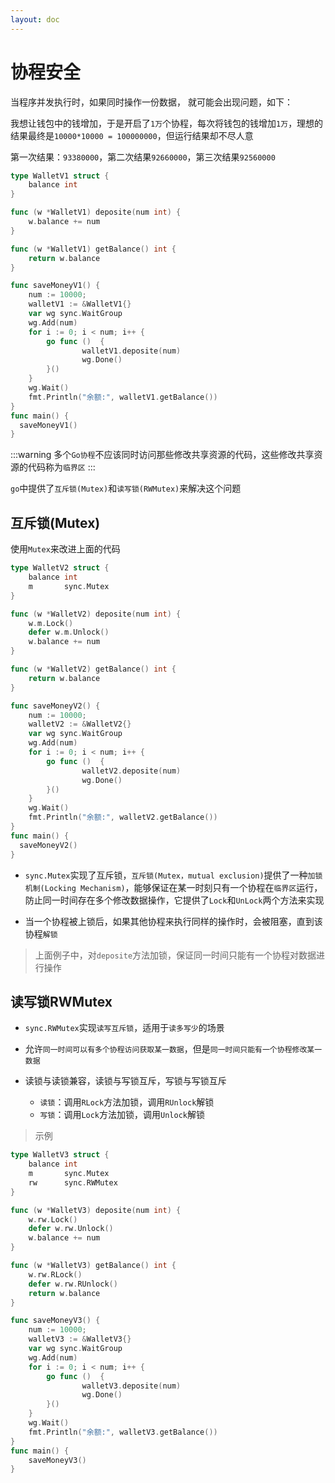 ```yaml
---
layout: doc
---
```


# 协程安全

当程序并发执行时，如果同时操作一份数据， 就可能会出现问题，如下：

我想让钱包中的钱增加，于是开启了`1万`个协程，每次将钱包的钱增加`1万`，理想的结果最终是`10000*10000 = 100000000`，但运行结果却不尽人意

第一次结果：`93380000`，第二次结果`92660000`，第三次结果`92560000`

```Go
type WalletV1 struct {
	balance int
}

func (w *WalletV1) deposite(num int) {
	w.balance += num
}

func (w *WalletV1) getBalance() int {
	return w.balance
}

func saveMoneyV1() {
	num := 10000;
	walletV1 := &WalletV1{}
	var wg sync.WaitGroup
	wg.Add(num)
	for i := 0; i < num; i++ {
		go func ()  {
				walletV1.deposite(num)
				wg.Done()
		}()
	}
	wg.Wait()
	fmt.Println("余额:", walletV1.getBalance())
}
func main() {
  saveMoneyV1()
}
```

:::warning
多个`Go协程`不应该同时访问那些修改共享资源的代码，这些修改共享资源的代码称为`临界区`
:::

`go`中提供了`互斥锁(Mutex)`和`读写锁(RWMutex)`来解决这个问题

## 互斥锁(Mutex)

使用`Mutex`来改进上面的代码

```Go
type WalletV2 struct {
	balance int
	m	    sync.Mutex
}

func (w *WalletV2) deposite(num int) {
	w.m.Lock()
	defer w.m.Unlock()
	w.balance += num
}

func (w *WalletV2) getBalance() int {
	return w.balance
}

func saveMoneyV2() {
	num := 10000;
	walletV2 := &WalletV2{}
	var wg sync.WaitGroup
	wg.Add(num)
	for i := 0; i < num; i++ {
		go func ()  {
				walletV2.deposite(num)
				wg.Done()
		}()
	}
	wg.Wait()
	fmt.Println("余额:", walletV2.getBalance())
}
func main() {
  saveMoneyV2()
}
```
- `sync.Mutex`实现了互斥锁，`互斥锁(Mutex，mutual exclusion)`提供了一种`加锁机制(Locking Mechanism)`，能够保证在某一时刻只有一个协程在`临界区`运行，防止同一时间存在多个修改数据操作，它提供了`Lock`和`UnLock`两个方法来实现

- 当一个协程被上锁后，如果其他协程来执行同样的操作时，会被阻塞，直到该协程`解锁`

> 上面例子中，对`deposite`方法加锁，保证同一时间只能有一个协程对数据进行操作


## 读写锁RWMutex

- `sync.RWMutex`实现`读写互斥锁`，适用于`读多写少`的场景

- 允许`同一时间可以有多个协程访问获取某一数据`，但是`同一时间只能有一个协程修改某一数据`

- 读锁与读锁兼容，读锁与写锁互斥，写锁与写锁互斥
  - `读锁`：调用`RLock`方法加锁，调用`RUnlock`解锁
  - `写锁`：调用`Lock`方法加锁，调用`Unlock`解锁

> 示例

```Go
type WalletV3 struct {
	balance int
	m		sync.Mutex
	rw      sync.RWMutex
}

func (w *WalletV3) deposite(num int) {
	w.rw.Lock()
	defer w.rw.Unlock()
	w.balance += num
}

func (w *WalletV3) getBalance() int {
	w.rw.RLock()
	defer w.rw.RUnlock()
	return w.balance
}

func saveMoneyV3() {
	num := 10000;
	walletV3 := &WalletV3{}
	var wg sync.WaitGroup
	wg.Add(num)
	for i := 0; i < num; i++ {
		go func ()  {
				walletV3.deposite(num)
				wg.Done()
		}()
	}
	wg.Wait()
	fmt.Println("余额:", walletV3.getBalance())
}
func main() {
	saveMoneyV3()
}
```
